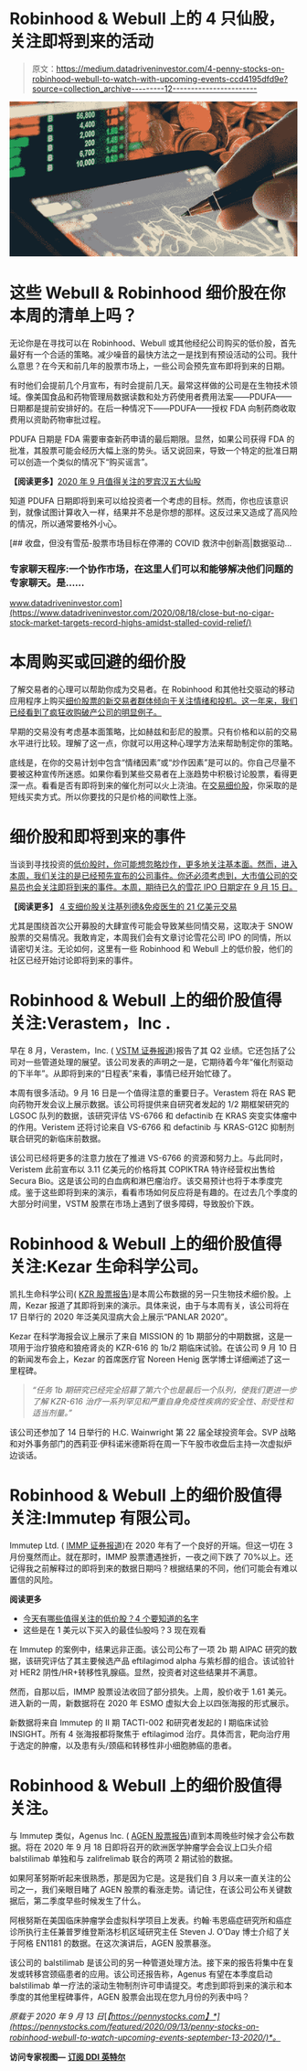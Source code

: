 # Robinhood & Webull 上的 4 只仙股，关注即将到来的活动

> 原文：<https://medium.datadriveninvestor.com/4-penny-stocks-on-robinhood-webull-to-watch-with-upcoming-events-ccd4195dfd9e?source=collection_archive---------12----------------------->

![](img/d210c7e15964ab8d7aed6784b28dd015.png)

# 这些 Webull & Robinhood 细价股在你本周的清单上吗？

无论你是在寻找可以在 Robinhood、Webull 或其他经纪公司购买的低价股，首先最好有一个合适的策略。减少噪音的最快方法之一是找到有预设活动的公司。我什么意思？在今天和前几年的股票市场上，一些公司会预先宣布即将到来的日期。

有时他们会提前几个月宣布，有时会提前几天。最常这样做的公司是在生物技术领域。像美国食品和药物管理局数据读数和处方药使用者费用法案——PDUFA——日期都是提前安排好的。在后一种情况下——PDUFA——授权 FDA 向制药商收取费用以资助药物审批过程。

PDUFA 日期是 FDA 需要审查新药申请的最后期限。显然，如果公司获得 FDA 的批准，其股票可能会经历大幅上涨的势头。话又说回来，导致一个特定的批准日期可以创造一个类似的情况下“购买谣言”。

**【阅读更多】**[2020 年 9 月值得关注的罗宾汉五大仙股](https://pennystocks.com/featured/2020/08/30/top-5-penny-stocks-on-robinhood-to-watch-for-september-2020/)

知道 PDUFA 日期即将到来可以给投资者一个考虑的目标。然而，你也应该意识到，就像试图计算收入一样，结果并不总是你想的那样。这反过来又造成了高风险的情况，所以通常要格外小心。

[](https://www.datadriveninvestor.com/2020/08/18/close-but-no-cigar-stock-market-targets-record-highs-amidst-stalled-covid-relief/) [## 收盘，但没有雪茄-股票市场目标在停滞的 COVID 救济中创新高|数据驱动…

### 专家聊天程序:一个协作市场，在这里人们可以和能够解决他们问题的专家聊天。是……

www.datadriveninvestor.com](https://www.datadriveninvestor.com/2020/08/18/close-but-no-cigar-stock-market-targets-record-highs-amidst-stalled-covid-relief/) 

# 本周购买或回避的细价股

了解交易者的心理可以帮助你成为交易者。在 Robinhood 和其他社交驱动的移动应用程序上购买[细价股票的新交易者群体倾向于关注情绪和投机。这一年来，我们已经看到了疯狂收购破产公司的明显例子。](https://pennystocks.com/penny-stocks-robinhood)

早期的交易没有考虑基本面策略，比如赫兹和彭尼的股票。只有价格和以前的交易水平进行比较。理解了这一点，你就可以用这种心理学方法来帮助制定你的策略。

底线是，在你的交易计划中包含“情绪因素”或“炒作因素”是可以的。你自己尽量不要被这种宣传所迷惑。如果你看到某些交易者在上涨趋势中积极讨论股票，看得更深一点。看看是否有即将到来的催化剂可以火上浇油。在[交易细价股](https://pennystocks.com/trading-penny-stocks)，你采取的是短线买卖方式。所以你要找的只是价格的间歇性上涨。

# 细价股和即将到来的事件

当谈到寻找投资的[低价股时，你可能想忽略炒作，更多地关注基本面。然而，进入本周，我们关注的是已经预先宣布的公司事件。你还必须考虑到，大市值公司的交易员也会关注即将到来的事件。本周，期待已久的雪花 IPO 日期定在 9 月 15 日。](https://pennystocks.com/featured/2020/08/28/penny-stocks-to-invest-in-trade-biotech-to-know-august-28-2020/)

**【阅读更多】** [4 支细价股关注基列德&免疫医生的 21 亿美元交易](https://pennystocks.com/featured/2020/09/13/penny-stocks-to-watch-gilead-immunomedics-21b-deal-september-13-2020/)

尤其是围绕首次公开募股的大肆宣传可能会导致某些同情交易，这取决于 SNOW 股票的交易情况。我敢肯定，本周我们会有文章讨论雪花公司 IPO 的同情，所以请密切关注。无论如何，这里有一些 Robinhood 和 Webull 上的低价股，他们的社区已经开始讨论即将到来的事件。

# Robinhood & Webull 上的细价股值得关注:Verastem，Inc .

早在 8 月，Verastem，Inc. ( [VSTM 证券报道](https://pennystocks.com/ticker/?symbol=VSTM))报告了其 Q2 业绩。它还包括了公司对一些管道处理的展望。该公司发表的声明之一是，它期待着今年“催化剂驱动的下半年”。从即将到来的“日程表”来看，事情已经开始忙碌了。

本周有很多活动。9 月 16 日是一个值得注意的重要日子。Verastem 将在 RAS 靶向药物开发会议上展示数据。该公司将提供来自研究者发起的 1/2 期框架研究的 LGSOC 队列的数据，该研究评估 VS-6766 和 defactinib 在 KRAS 突变实体瘤中的作用。Veristem 还将讨论来自 VS-6766 和 defactinib 与 KRAS-G12C 抑制剂联合研究的新临床前数据。

该公司已经将更多的注意力放在了推进 VS-6766 的资源和努力上。与此同时，Veristem 此前宣布以 3.11 亿美元的价格将其 COPIKTRA 特许经营权出售给 Secura Bio。这是该公司的白血病和淋巴瘤治疗。该交易预计也将于本季度完成。鉴于这些即将到来的演示，看看市场如何反应将是有趣的。在过去几个季度的大部分时间里，VSTM 股票在市场上遇到了很多障碍，导致股价下跌。

# Robinhood & Webull 上的细价股值得关注:Kezar 生命科学公司。

凯扎生命科学公司( [KZR 股票报告](https://pennystocks.com/ticker/?symbol=KZR))是本周公布数据的另一只生物技术细价股。上周，Kezar 报道了其即将到来的演示。具体来说，由于与本周有关，该公司将在 17 日举行的 2020 年泛美风湿病大会上展示“PANLAR 2020”。

Kezar 在科学海报会议上展示了来自 MISSION 的 1b 期部分的中期数据，这是一项用于治疗狼疮和狼疮肾炎的 KZR-616 的 1b/2 期临床试验。在该公司 9 月 10 日的新闻发布会上，Kezar 的首席医疗官 Noreen Henig 医学博士详细阐述了这一里程碑。

> *“任务 1b 期研究已经完全招募了第六个也是最后一个队列，使我们更进一步了解 KZR-616 治疗一系列罕见和严重自身免疫性疾病的安全性、耐受性和适当剂量。”*

该公司还参加了 14 日举行的 H.C. Wainwright 第 22 届全球投资年会。SVP 战略和对外事务部门的西莉亚·伊科诺米德斯将在周一下午股市收盘后主持一次虚拟炉边谈话。

# Robinhood & Webull 上的细价股值得关注:Immutep 有限公司。

Immutep Ltd. ( [IMMP 证券报道](https://pennystocks.com/ticker/?symbol=IMMP))在 2020 年有了一个良好的开端。但这一切在 3 月份戛然而止。就在那时，IMMP 股票遭遇挫折，一夜之间下跌了 70%以上。还记得我之前解释过的即将到来的数据日期吗？根据结果的不同，他们可能会有难以置信的风险。

**阅读更多**

*   [今天有哪些值得关注的低价股？4 个要知道的名字](https://pennystocks.com/featured/2020/09/14/best-penny-stocks-to-watch-4-names-to-know-september-14-2020/)
*   这些是在 1 美元以下买入的最佳仙股吗？3 现在观看

在 Immutep 的案例中，结果远非正面。该公司公布了一项 2b 期 AIPAC 研究的数据，该研究评估了其主要候选产品 eftilagimod alpha 与紫杉醇的组合。该试验针对 HER2 阴性/HR+转移性乳腺癌。显然，投资者对这些结果并不满意。

然而，自那以后，IMMP 股票设法收回了部分损失。上周，股价收于 1.61 美元。进入新的一周，新数据将在 2020 年 ESMO 虚拟大会上以四张海报的形式展示。

新数据将来自 Immutep 的 II 期 TACTI-002 和研究者发起的 I 期临床试验 INSIGHT。所有 4 张海报都将聚焦于 eftilagimod 治疗。具体而言，靶向治疗用于选定的肿瘤，以及患有头/颈癌和转移性非小细胞肺癌的患者。

# Robinhood & Webull 上的细价股值得关注。

与 Immutep 类似，Agenus Inc. ( [AGEN 股票报告](https://pennystocks.com/ticker/?symbol=AGEN))直到本周晚些时候才会公布数据。将在 2020 年 9 月 18 日即将召开的欧洲医学肿瘤学会会议上口头介绍 balstilimab 单独和与 zalifrelimab 联合的两项 2 期试验的数据。

如果阿革努斯听起来很熟悉，那是因为它是。这是我们自 3 月以来一直关注的公司之一，我们亲眼目睹了 AGEN 股票的看涨走势。请记住，在该公司公布关键数据后，第二季度早些时候发生了什么。

阿根努斯在美国临床肿瘤学会虚拟科学项目上发表。约翰·韦恩癌症研究所和癌症诊所执行主任兼普罗维登斯洛杉机区域研究主任 Steven J. O'Day 博士介绍了关于阿格 EN1181 的数据。在这次演讲后，AGEN 股票暴涨。

该公司的 balstilimab 是该公司的另一种管道处理方法。接下来的报告将集中在复发或转移宫颈癌患者的应用。该公司还报告称，Agenus 有望在本季度启动 balstilimab 单一疗法的滚动生物制剂许可申请提交。考虑到即将到来的演示和本季度的其他里程碑事件，AGEN 股票会出现在您九月份的列表中吗？

*原载于 2020 年 9 月 13 日*[*【https://pennystocks.com】*](https://pennystocks.com/featured/2020/09/13/penny-stocks-on-robinhood-webull-to-watch-upcoming-events-september-13-2020/)*。*

**访问专家视图—** [**订阅 DDI 英特尔**](https://datadriveninvestor.com/ddi-intel)